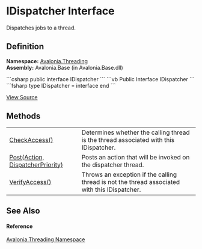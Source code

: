 # IDispatcher Interface


Dispatches jobs to a thread.



## Definition
**Namespace:** <a href="N_Avalonia_Threading">Avalonia.Threading</a>  
**Assembly:** Avalonia.Base (in Avalonia.Base.dll)

<Tabs groupId="api-code-preview">
<TabItem value="csharp" label="C#">
```csharp
public interface IDispatcher
```
</TabItem>
<TabItem value="vb" label="VB">
```vb
Public Interface IDispatcher
```
</TabItem>
<TabItem value="fsharp" label="F#">
```fsharp
type IDispatcher = interface end
```
</TabItem>
</Tabs>



<a href="https://github.com/AvaloniaUI/Avalonia/tree/master/src/Avalonia.Base/Threading/IDispatcher.cs" title="View the source code">View Source</a>



## Methods
<table>
<tr>
<td><a href="M_Avalonia_Threading_IDispatcher_CheckAccess">CheckAccess()</a></td>
<td>Determines whether the calling thread is the thread associated with this IDispatcher.</td>
</tr>
<tr>
<td><a href="M_Avalonia_Threading_IDispatcher_Post">Post(Action, DispatcherPriority)</a></td>
<td>Posts an action that will be invoked on the dispatcher thread.</td>
</tr>
<tr>
<td><a href="M_Avalonia_Threading_IDispatcher_VerifyAccess">VerifyAccess()</a></td>
<td>Throws an exception if the calling thread is not the thread associated with this IDispatcher.</td>
</tr>
</table>

## See Also


#### Reference
<a href="N_Avalonia_Threading">Avalonia.Threading Namespace</a>  

